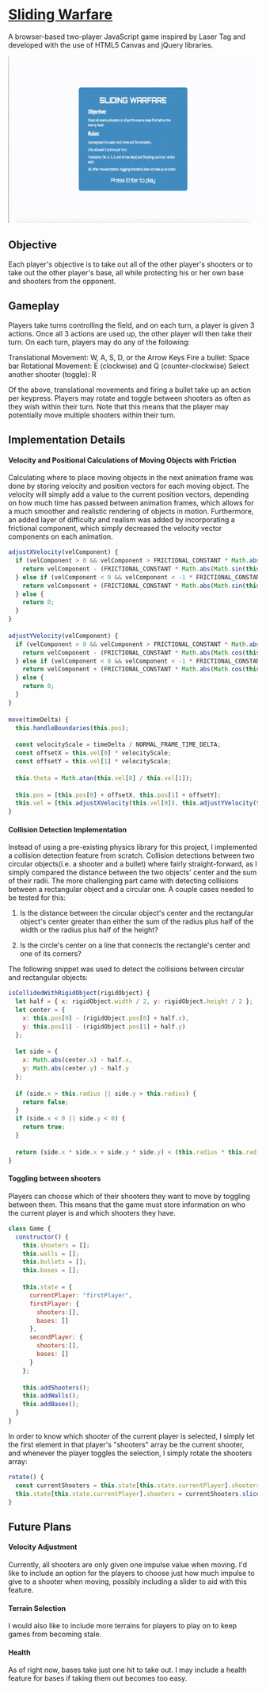 # [Sliding Warfare][link]
[link]: https://davinism.github.io/SlidingWarfare/

A browser-based two-player JavaScript game inspired by Laser Tag and developed with the use of HTML5 Canvas and jQuery libraries.

![Gameplay GIF](docs/sliding_warfare.gif)

## Objective

Each player's objective is to take out all of the other player's shooters or to take out the other player's base, all while protecting his or her own base and shooters from the opponent.

## Gameplay

Players take turns controlling the field, and on each turn, a player is given 3 actions. Once all 3 actions are used up, the other player will then take their turn. On each turn, players may do any of the following:

Translational Movement: W, A, S, D, or the Arrow Keys
Fire a bullet: Space bar
Rotational Movement: E (clockwise) and Q (counter-clockwise)
Select another shooter (toggle): R

Of the above, translational movements and firing a bullet take up an action per keypress. Players may rotate and toggle between shooters as often as they wish within their turn. Note that this means that the player may potentially move multiple shooters within their turn.

## Implementation Details

#### Velocity and Positional Calculations of Moving Objects with Friction

Calculating where to place moving objects in the next animation frame was done by storing velocity and position vectors for each moving object. The velocity will simply add a value to the current position vectors, depending on how much time has passed between animation frames, which allows for a much smoother and realistic rendering of objects in motion. Furthermore, an added layer of difficulty and realism was added by incorporating a frictional component, which simply decreased the velocity vector components on each animation.

```javascript
adjustXVelocity(velComponent) {
  if (velComponent > 0 && velComponent > FRICTIONAL_CONSTANT * Math.abs(Math.sin(this.theta))) {
    return velComponent - (FRICTIONAL_CONSTANT * Math.abs(Math.sin(this.theta)));
  } else if (velComponent < 0 && velComponent < -1 * FRICTIONAL_CONSTANT * Math.abs(Math.sin(this.theta))) {
    return velComponent + (FRICTIONAL_CONSTANT * Math.abs(Math.sin(this.theta)));
  } else {
    return 0;
  }
}

adjustYVelocity(velComponent) {
  if (velComponent > 0 && velComponent > FRICTIONAL_CONSTANT * Math.abs(Math.cos(this.theta))) {
    return velComponent - (FRICTIONAL_CONSTANT * Math.abs(Math.cos(this.theta)));
  } else if (velComponent < 0 && velComponent < -1 * FRICTIONAL_CONSTANT * Math.abs(Math.cos(this.theta))) {
    return velComponent + (FRICTIONAL_CONSTANT * Math.abs(Math.cos(this.theta)));
  } else {
    return 0;
  }
}

move(timeDelta) {
  this.handleBoundaries(this.pos);

  const velocityScale = timeDelta / NORMAL_FRAME_TIME_DELTA;
  const offsetX = this.vel[0] * velocityScale;
  const offsetY = this.vel[1] * velocityScale;

  this.theta = Math.atan(this.vel[0] / this.vel[1]);

  this.pos = [this.pos[0] + offsetX, this.pos[1] + offsetY];
  this.vel = [this.adjustXVelocity(this.vel[0]), this.adjustYVelocity(this.vel[1])];
}
```

#### Collision Detection Implementation

Instead of using a pre-existing physics library for this project, I implemented a collision detection feature from scratch. Collision detections between two circular objects(i.e. a shooter and a bullet) where fairly straight-forward, as I simply compared the distance between the two objects' center and the sum of their radii. The more challenging part came with detecting collisions between a rectangular object and a circular one. A couple cases needed to be tested for this:

1) Is the distance between the circular object's center and the rectangular object's center greater than either the sum of the radius plus half of the width or the radius plus half of the height?

2) Is the circle's center on a line that connects the rectangle's center and one of its corners?

The following snippet was used to detect the collisions between circular and rectangular objects:

```javascript
isCollidedWithRigidObject(rigidObject) {
  let half = { x: rigidObject.width / 2, y: rigidObject.height / 2 };
  let center = {
    x: this.pos[0] - (rigidObject.pos[0] + half.x),
    y: this.pos[1] - (rigidObject.pos[1] + half.y)
  };

  let side = {
    x: Math.abs(center.x) - half.x,
    y: Math.abs(center.y) - half.y
  };

  if (side.x > this.radius || side.y > this.radius) {
    return false;
  }
  if (side.x < 0 || side.y < 0) {
    return true;
  }

  return (side.x * side.x + side.y * side.y) < (this.radius * this.radius);
}
```

#### Toggling between shooters

Players can choose which of their shooters they want to move by toggling between them. This means that the game must store information on who the current player is and which shooters they have.

```javascript
class Game {
  constructor() {
    this.shooters = [];
    this.walls = [];
    this.bullets = [];
    this.bases = [];

    this.state = {
      currentPlayer: "firstPlayer",
      firstPlayer: {
        shooters:[],
        bases: []
      },
      secondPlayer: {
        shooters:[],
        bases: []
      }
    };

    this.addShooters();
    this.addWalls();
    this.addBases();
  }
}
```

In order to know which shooter of the current player is selected, I simply let the first element in that player's "shooters" array be the current shooter, and whenever the player toggles the selection, I simply rotate the shooters array:

```javascript
rotate() {
  const currentShooters = this.state[this.state.currentPlayer].shooters;
  this.state[this.state.currentPlayer].shooters = currentShooters.slice(1).concat(currentShooters[0]);
}
```

## Future Plans

#### Velocity Adjustment

Currently, all shooters are only given one impulse value when moving. I'd like to include an option for the players to choose just how much impulse to give to a shooter when moving, possibly including a slider to aid with this feature.

#### Terrain Selection

I would also like to include more terrains for players to play on to keep games from becoming stale.

#### Health

As of right now, bases take just one hit to take out. I may include a health feature for bases if taking them out becomes too easy.

